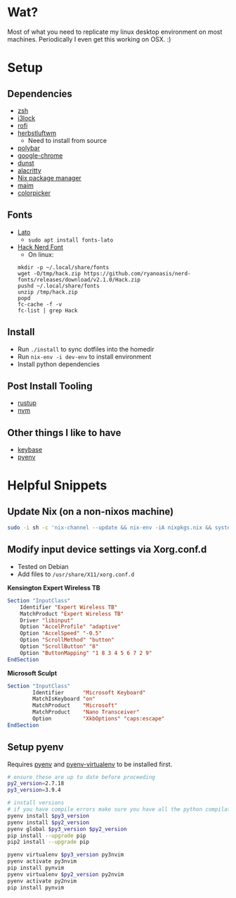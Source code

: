 # Wat?
Most of what you need to replicate my linux desktop environment on most
machines. Periodically I even get this working on OSX. :)

# Setup

## Dependencies

* [zsh](https://github.com/alacritty/alacritty)
* [i3lock](https://github.com/i3/i3lock)
* [rofi](https://github.com/davatorium/rofi)
* [herbstluftwm](https://herbstluftwm.org/)
    * Need to install from source
* [polybar](https://github.com/polybar/polybar)
* [google-chrome](https://www.google.com/intl/en_ca/chrome/)
* [dunst](https://github.com/dunst-project/dunst)
* [alacritty](https://github.com/alacritty/alacritty)
* [Nix package manager](https://nixos.org/download.html)
* [maim](https://github.com/naelstrof/maim)
* [colorpicker](git@github.com:ym1234/colorpicker.git)

## Fonts

* [Lato](https://fonts.google.com/specimen/Lato)
    * `sudo apt install fonts-lato`
* [Hack Nerd Font](https://www.nerdfonts.com/font-downloads)
    * On linux:
    ```
    mkdir -p ~/.local/share/fonts
    wget -O/tmp/hack.zip https://github.com/ryanoasis/nerd-fonts/releases/download/v2.1.0/Hack.zip
    pushd ~/.local/share/fonts
    unzip /tmp/hack.zip
    popd
    fc-cache -f -v
    fc-list | grep Hack
    ```

## Install

* Run `./install` to sync dotfiles into the homedir
* Run `nix-env -i dev-env` to install environment
* Install python dependencies

## Post Install Tooling

* [rustup](https://rustup.rs/)
* [nvm](https://github.com/nvm-sh/nvm)

## Other things I like to have

* [keybase](https://keybase.io/)
* [pyenv](https://github.com/pyenv/pyenv#installation)

# Helpful Snippets

## Update Nix (on a non-nixos machine)

```sh
sudo -i sh -c 'nix-channel --update && nix-env -iA nixpkgs.nix && systemctl daemon-reload'
```

## Modify input device settings via Xorg.conf.d

* Tested on Debian
* Add files to `/usr/share/X11/xorg.conf.d`

**Kensington Expert Wireless TB**

```xorg
Section "InputClass"
    Identifier "Expert Wireless TB"
    MatchProduct "Expert Wireless TB"
    Driver "libinput"
    Option "AccelProfile" "adaptive"
    Option "AccelSpeed" "-0.5"
    Option "ScrollMethod" "button"
    Option "ScrollButton" "8"
    Option "ButtonMapping" "1 8 3 4 5 6 7 2 9"
EndSection
```

**Microsoft Sculpt**

```xorg
Section "InputClass"
        Identifier      "Microsoft Keyboard"
        MatchIsKeyboard "on"
        MatchProduct    "Microsoft"
        MatchProduct    "Nano Transceiver"
        Option          "XkbOptions" "caps:escape"
EndSection
```

## Setup pyenv
Requires [pyenv](https://github.com/pyenv/pyenv#installation) and [pyenv-virtualenv](https://github.com/pyenv/pyenv-virtualenv) to be installed first.

```bash
# ensure these are up to date before proceeding
py2_version=2.7.18
py3_version=3.9.4

# install versions
# if you have compile errors make sure you have all the python compilation dependencies installed
pyenv install $py3_version
pyenv install $py2_version
pyenv global $py3_version $py2_version
pip install --upgrade pip
pip2 install --upgrade pip

pyenv virtualenv $py3_version py3nvim
pyenv activate py3nvim
pip install pynvim
pyenv virtualenv $py2_version py2nvim
pyenv activate py2nvim
pip install pynvim
```
